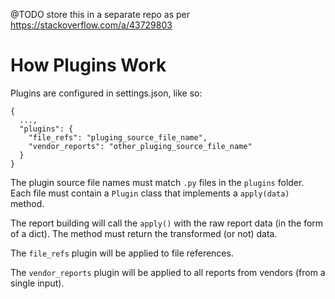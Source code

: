 @TODO store this in a separate repo as per https://stackoverflow.com/a/43729803

# How Plugins Work

Plugins are configured in settings.json, like so:

```
{
  ...,
  "plugins": {
    "file_refs": "pluging_source_file_name",
    "vendor_reports": "other_pluging_source_file_name"
  }
}
```
The plugin source file names must match `.py` files in the `plugins` folder. Each file must contain a `Plugin` class that implements a `apply(data)` method.

The report building will call the `apply()` with the raw report data (in the form of a dict). The method must return the transformed (or not) data.

The `file_refs` plugin will be applied to file references.

The `vendor_reports` plugin will be applied to all reports from vendors (from a single input).
